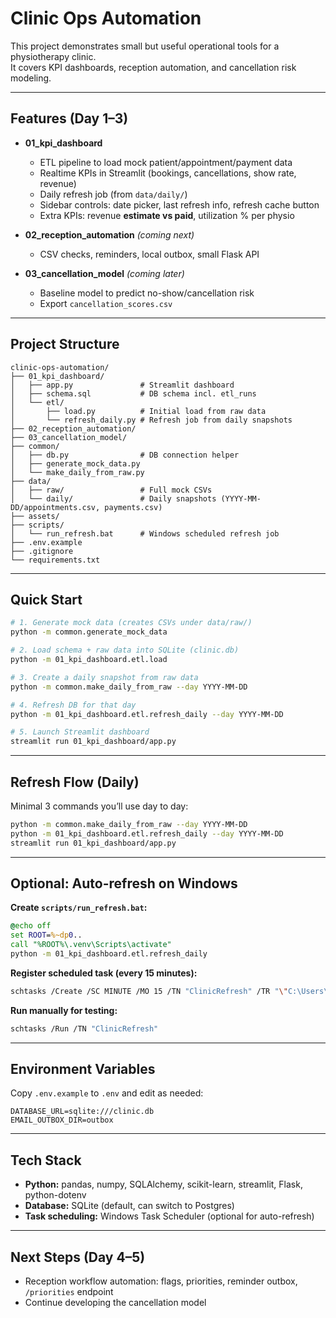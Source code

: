 # Clinic Ops Automation

This project demonstrates small but useful operational tools for a physiotherapy clinic.  
It covers KPI dashboards, reception automation, and cancellation risk modeling.

---

## Features (Day 1–3)

- **01_kpi_dashboard**  
  - ETL pipeline to load mock patient/appointment/payment data  
  - Realtime KPIs in Streamlit (bookings, cancellations, show rate, revenue)  
  - Daily refresh job (from `data/daily/`)  
  - Sidebar controls: date picker, last refresh info, refresh cache button  
  - Extra KPIs: revenue **estimate vs paid**, utilization % per physio  

- **02_reception_automation** *(coming next)*  
  - CSV checks, reminders, local outbox, small Flask API  

- **03_cancellation_model** *(coming later)*  
  - Baseline model to predict no-show/cancellation risk  
  - Export `cancellation_scores.csv`  

---

## Project Structure

```
clinic-ops-automation/
├── 01_kpi_dashboard/
│   ├── app.py               # Streamlit dashboard
│   ├── schema.sql           # DB schema incl. etl_runs
│   └── etl/
│       ├── load.py          # Initial load from raw data
│       └── refresh_daily.py # Refresh job from daily snapshots
├── 02_reception_automation/
├── 03_cancellation_model/
├── common/
│   ├── db.py                # DB connection helper
│   ├── generate_mock_data.py
│   └── make_daily_from_raw.py
├── data/
│   ├── raw/                 # Full mock CSVs
│   └── daily/               # Daily snapshots (YYYY-MM-DD/appointments.csv, payments.csv)
├── assets/
├── scripts/
│   └── run_refresh.bat      # Windows scheduled refresh job
├── .env.example
├── .gitignore
└── requirements.txt
```

---

## Quick Start

```bash
# 1. Generate mock data (creates CSVs under data/raw/)
python -m common.generate_mock_data

# 2. Load schema + raw data into SQLite (clinic.db)
python -m 01_kpi_dashboard.etl.load

# 3. Create a daily snapshot from raw data
python -m common.make_daily_from_raw --day YYYY-MM-DD

# 4. Refresh DB for that day
python -m 01_kpi_dashboard.etl.refresh_daily --day YYYY-MM-DD

# 5. Launch Streamlit dashboard
streamlit run 01_kpi_dashboard/app.py
```

---

## Refresh Flow (Daily)

Minimal 3 commands you’ll use day to day:

```bash
python -m common.make_daily_from_raw --day YYYY-MM-DD
python -m 01_kpi_dashboard.etl.refresh_daily --day YYYY-MM-DD
streamlit run 01_kpi_dashboard/app.py
```

---

## Optional: Auto-refresh on Windows

**Create `scripts/run_refresh.bat`:**

```bat
@echo off
set ROOT=%~dp0..
call "%ROOT%\.venv\Scripts\activate"
python -m 01_kpi_dashboard.etl.refresh_daily
```

**Register scheduled task (every 15 minutes):**

```bash
schtasks /Create /SC MINUTE /MO 15 /TN "ClinicRefresh" /TR "\"C:\Users\YourName\path\to\repo\scripts\run_refresh.bat\"" /F
```

**Run manually for testing:**

```bash
schtasks /Run /TN "ClinicRefresh"
```

---

## Environment Variables

Copy `.env.example` to `.env` and edit as needed:

```env
DATABASE_URL=sqlite:///clinic.db
EMAIL_OUTBOX_DIR=outbox
```

---

## Tech Stack

- **Python:** pandas, numpy, SQLAlchemy, scikit-learn, streamlit, Flask, python-dotenv  
- **Database:** SQLite (default, can switch to Postgres)  
- **Task scheduling:** Windows Task Scheduler (optional for auto-refresh)  

---

## Next Steps (Day 4–5)

- Reception workflow automation: flags, priorities, reminder outbox, `/priorities` endpoint  
- Continue developing the cancellation model  
